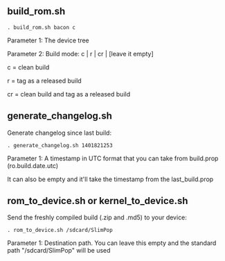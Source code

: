 build_rom.sh
---------

	. build_rom.sh bacon c

Parameter 1: The device tree

Parameter 2: Build mode: c | r | cr | [leave it empty]

c = clean build

r = tag as a released build

cr = clean build and tag as a released build


generate_changelog.sh
---------------------

Generate changelog since last build:

	. generate_changelog.sh 1401821253
	
Parameter 1: A timestamp in UTC format that you can take from build.prop (ro.build.date.utc)

It can also be empty and it'll take the timestamp from the last_build.prop


rom_to_device.sh or kernel_to_device.sh
---------------------

Send the freshly compiled build (.zip and .md5) to your device:

	. rom_to_device.sh /sdcard/SlimPop
	
Parameter 1: Destination path. You can leave this empty and the standard path "/sdcard/SlimPop" will be used
